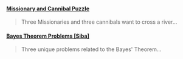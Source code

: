 #### [Missionary and Cannibal Puzzle](https://hgup.github.io/slides/09-02-2022-Missionary-and-Cannibal-Puzzle.html)
> Three Missionaries and three cannibals want to cross a river...

#### [Bayes Theorem Problems [Siba]](https://hgup.github.io/slides/19-02-2022-Siba-Bayes-Theorem-Problems.html)
> Three unique problems related to the Bayes' Theorem...
